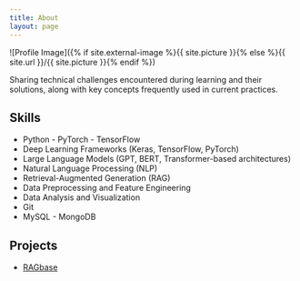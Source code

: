 ```yaml
---
title: About
layout: page
---
```

![Profile Image]({% if site.external-image %}{{ site.picture }}{% else %}{{ site.url }}/{{ site.picture }}{% endif %})

<p>Sharing technical challenges encountered during learning and their solutions, along with key concepts frequently used in current practices.</p>


<h2>Skills</h2>

<ul class="skill-list">
	<li>Python - PyTorch - TensorFlow</li>
	<li>Deep Learning Frameworks (Keras, TensorFlow, PyTorch)</li>
	<li>Large Language Models (GPT, BERT, Transformer-based architectures)</li>
	<li>Natural Language Processing (NLP)</li>
	<li>Retrieval-Augmented Generation (RAG)</li>
	<li>Data Preprocessing and Feature Engineering</li>
	<li>Data Analysis and Visualization</li>
	<li>Git</li>
	<li>MySQL - MongoDB</li>
</ul>

<h2>Projects</h2>

<ul>
	<li><a href="https://github.com/PeiMaAI/RAGbase">RAGbase</a></li>
	
</ul>
